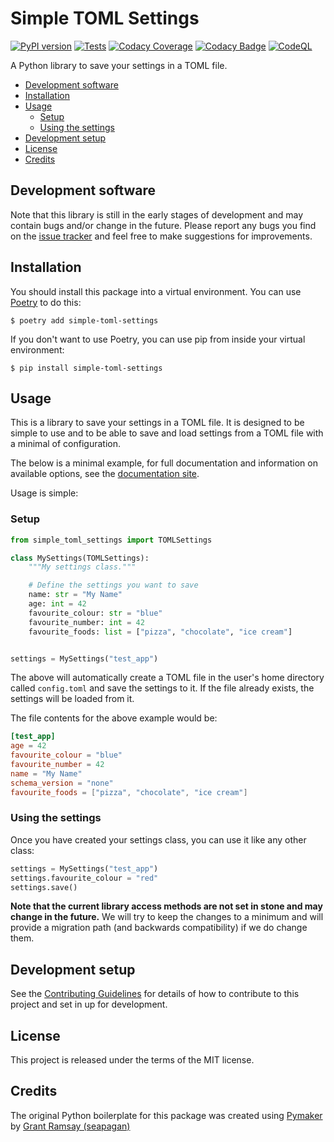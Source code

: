 # Simple TOML Settings <!-- omit in toc -->

[![PyPI version](https://badge.fury.io/py/simple-toml-settings.svg)](https://badge.fury.io/py/simple-toml-settings)
[![Tests](https://github.com/seapagan/simple-toml-settings/actions/workflows/tests.yml/badge.svg)](https://github.com/seapagan/simple-toml-settings/actions/workflows/tests.yml)
[![Codacy Coverage](https://app.codacy.com/project/badge/Coverage/b8793a3d6eb04167b9e2b13e11f1f12d)](https://app.codacy.com/gh/seapagan/simple-toml-settings/dashboard?utm_source=gh&utm_medium=referral&utm_content=&utm_campaign=Badge_coverage)
[![Codacy Badge](https://app.codacy.com/project/badge/Grade/b8793a3d6eb04167b9e2b13e11f1f12d)](https://app.codacy.com/gh/seapagan/simple-toml-settings/dashboard?utm_source=gh&utm_medium=referral&utm_content=&utm_campaign=Badge_grade)
[![CodeQL](https://github.com/seapagan/simple-toml-settings/actions/workflows/codeql.yml/badge.svg)](https://github.com/seapagan/simple-toml-settings/actions/workflows/codeql.yml)

A Python library to save your settings in a TOML file.

- [Development software](#development-software)
- [Installation](#installation)
- [Usage](#usage)
  - [Setup](#setup)
  - [Using the settings](#using-the-settings)
- [Development setup](#development-setup)
- [License](#license)
- [Credits](#credits)

## Development software

Note that this library is still in the early stages of development and may
contain bugs and/or change in the future.  Please report any bugs you find on
the [issue tracker](https://github.com/seapagan/simple-toml-settings/issues) and
feel free to make suggestions for improvements.

## Installation

You should install this package into a virtual environment.  You can use
[Poetry](https://python-poetry.org/) to do this:

```console
$ poetry add simple-toml-settings
```

If you don't want to use Poetry, you can use pip from inside your virtual
environment:

```console
$ pip install simple-toml-settings
```

## Usage

This is a library to save your settings in a TOML file.  It is designed to be
simple to use and to be able to save and load settings from a TOML file with a
minimal of configuration.

The below is a minimal example, for full documentation and information on
available options, see the [documentation
site](https://seapagan.github.io/simple-toml-settings/).

Usage is simple:

### Setup

```python
from simple_toml_settings import TOMLSettings

class MySettings(TOMLSettings):
    """My settings class."""

    # Define the settings you want to save
    name: str = "My Name"
    age: int = 42
    favourite_colour: str = "blue"
    favourite_number: int = 42
    favourite_foods: list = ["pizza", "chocolate", "ice cream"]


settings = MySettings("test_app")
```

The above will automatically create a TOML file in the user's home directory
called `config.toml` and save the settings to it. If the file already exists,
the settings will be loaded from it.

The file contents for the above example would be:

```toml
[test_app]
age = 42
favourite_colour = "blue"
favourite_number = 42
name = "My Name"
schema_version = "none"
favourite_foods = ["pizza", "chocolate", "ice cream"]
```

### Using the settings

Once you have created your settings class, you can use it like any other class:

```python
settings = MySettings("test_app")
settings.favourite_colour = "red"
settings.save()
```

**Note that the current library access methods are not set in stone and may
change in the future.** We will try to keep the changes to a minimum and will
provide a migration path (and backwards compatibility) if we do change them.

## Development setup

See the [Contributing Guidelines](CONTRIBUTING.md) for details of how to
contribute to this project and set in up for development.

## License

This project is released under the terms of the MIT license.

## Credits

The original Python boilerplate for this package was created using
[Pymaker](https://github.com/seapagan/py-maker) by [Grant
Ramsay (seapagan)](https://github.com/seapagan)
